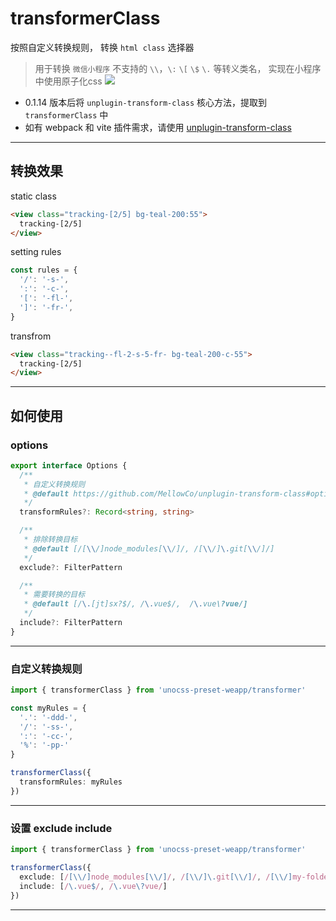 # transformerClass

按照自定义转换规则， 转换 `html class` 选择器

> 用于转换 `微信小程序` 不支持的 `\\`，`\:` `\[` `\$`  `\.` 等转义类名， 实现在小程序中使用原子化css
![](https://fastly.jsdelivr.net/gh/MellowCo/image-host/2022/202209181628083.png)

* 0.1.14 版本后将 `unplugin-transform-class` 核心方法，提取到 `transformerClass` 中
* 如有 webpack 和 vite 插件需求，请使用 [unplugin-transform-class](https://github.com/MellowCo/unplugin-transform-class)

---

## 转换效果

static class

```html
<view class="tracking-[2/5] bg-teal-200:55">
  tracking-[2/5]
</view>
```

setting rules

```js
const rules = {
  '/': '-s-',
  ':': '-c-',
  '[': '-fl-',
  ']': '-fr-',
}
```

transfrom

```html
<view class="tracking--fl-2-s-5-fr- bg-teal-200-c-55">
  tracking-[2/5]
</view>
```
---

## 如何使用

### options
```ts
export interface Options {
  /**
   * 自定义转换规则
   * @default https://github.com/MellowCo/unplugin-transform-class#options
   */
  transformRules?: Record<string, string>

  /**
   * 排除转换目标
   * @default [/[\\/]node_modules[\\/]/, /[\\/]\.git[\\/]/]
   */
  exclude?: FilterPattern

  /**
   * 需要转换的目标
   * @default [/\.[jt]sx?$/, /\.vue$/,  /\.vue\?vue/]
   */
  include?: FilterPattern
}
```

---
### 自定义转换规则

```ts
import { transformerClass } from 'unocss-preset-weapp/transformer'

const myRules = {
  '.': '-ddd-',
  '/': '-ss-',
  ':': '-cc-',
  '%': '-pp-'
}

transformerClass({
  transformRules: myRules
})
```

---

### 设置 exclude include
```ts
import { transformerClass } from 'unocss-preset-weapp/transformer'

transformerClass({
  exclude: [/[\\/]node_modules[\\/]/, /[\\/]\.git[\\/]/, /[\\/]my-folder[\\/]/],
  include: [/\.vue$/, /\.vue\?vue/]
})
```
---
